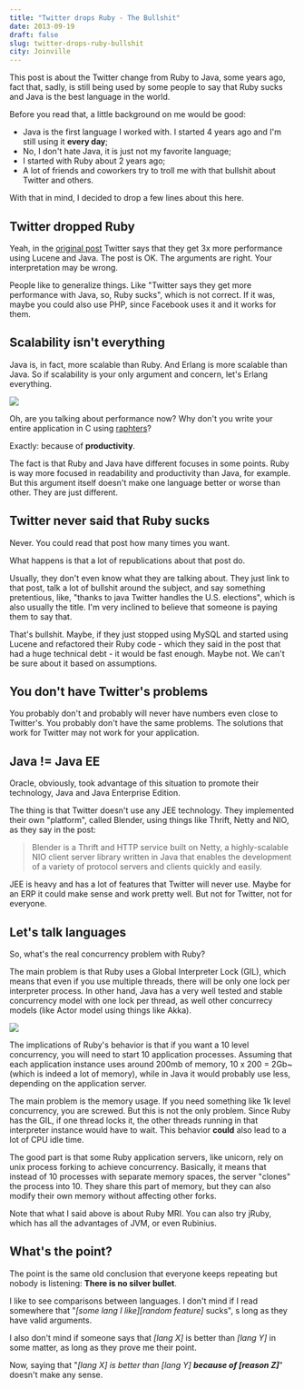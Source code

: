 ```yaml
---
title: "Twitter drops Ruby - The Bullshit"
date: 2013-09-19
draft: false
slug: twitter-drops-ruby-bullshit
city: Joinville
---
```


This post is about the Twitter change from Ruby to Java, some years ago, fact that, sadly, is still being used by some people to say that Ruby sucks and Java is the best language in the world.

Before you read that, a little background on me would be good:

- Java is the first language I worked with. I started 4 years ago and I'm still using it **every day**;
- No, I don't hate Java, it is just not my favorite language;
- I started with Ruby about 2 years ago;
- A lot of friends and coworkers try to troll me with that bullshit about Twitter and others.

With that in mind, I decided to drop a few lines about this here.

## Twitter dropped Ruby

Yeah, in the [original post](https://blog.twitter.com/2011/Twitter-search-now-3x-faster) Twitter says that they get 3x more performance using Lucene and Java. The post is OK. The arguments are right. Your interpretation may be wrong.

People like to generalize things. Like "Twitter says they get more performance with Java, so, Ruby sucks", which is not correct. If it was, maybe you could also use PHP, since Facebook uses it and it works for them.

## Scalability isn't everything

Java is, in fact, more scalable than Ruby. And Erlang is more scalable than Java. So if scalability is your only argument and concern, let's Erlang everything.

![](/public/images/twitter-drops-ruby-bullshit/567e1df8-9b29-4dcc-80e7-50753ce2e891.png)

Oh, are you talking about performance now? Why don't you write your entire application in C using [raphters](https://github.com/DanielWaterworth/Raphters)?

Exactly: because of **productivity**.

The fact is that Ruby and Java have different focuses in some points. Ruby is way more focused in readability and productivity than Java, for example. But this argument itself doesn't make one language better or worse than other. They are just different.

## Twitter never said that Ruby sucks

Never. You could read that post how many times you want.

What happens is that a lot of republications about that post do.

Usually, they don't even know what they are talking about. They just link to that post, talk a lot of bullshit around the subject, and say something pretentious, like, "thanks to java Twitter handles the U.S. elections", which is also usually the title. I'm very inclined to believe that someone is paying them to say that.

That's bullshit. Maybe, if they just stopped using MySQL and started using Lucene and refactored their Ruby code - which they said in the post that had a huge technical debt - it would be fast enough. Maybe not. We can't be sure about it based on assumptions.

## You don't have Twitter's problems

You probably don't and probably will never have numbers even close to Twitter's. You probably don't have the same problems. The solutions that work for Twitter may not work for your application.

## Java != Java EE

Oracle, obviously, took advantage of this situation to promote their technology, Java and Java Enterprise Edition.

The thing is that Twitter doesn't use any JEE technology. They implemented their own "platform", called Blender, using things like Thrift, Netty and NIO, as they say in the post:

> Blender is a Thrift and HTTP service built on Netty, a highly-scalable NIO client server library written in Java that enables the development of a variety of protocol servers and clients quickly and easily.

JEE is heavy and has a lot of features that Twitter will never use. Maybe for an ERP it could make sense and work pretty well. But not for Twitter, not for everyone.

## Let's talk languages

So, what's the real concurrency problem with Ruby?

The main problem is that Ruby uses a Global Interpreter Lock (GIL), which means that even if you use multiple threads, there will be only one lock per interpreter process. In other hand, Java has a very well tested and stable concurrency model with one lock per thread, as well other concurrecy models (like Actor model using things like Akka).

![](/public/images/twitter-drops-ruby-bullshit/eaebed20-d049-4173-aa31-e4f5daaca3b3.png)

The implications of Ruby's behavior is that if you want a 10 level concurrency, you will need to start 10 application processes. Assuming that each application instance uses around 200mb of memory, 10 x 200 = 2Gb~ (which is indeed a lot of memory), while in Java it would probably use less, depending on the application server.

The main problem is the memory usage. If you need something like 1k level concurrency, you are screwed. But this is not the only problem. Since Ruby has the GIL, if one thread locks it, the other threads running in that interpreter instance would have to wait. This behavior **could** also lead to a lot of CPU idle time.

The good part is that some Ruby application servers, like unicorn, rely on unix process forking to achieve concurrency. Basically, it means that instead of 10 processes with separate memory spaces, the server "clones" the process into 10. They share this part of memory, but they can also modify their own memory without affecting other forks.

Note that what I said above is about Ruby MRI. You can also try jRuby, which has all the advantages of JVM, or even Rubinius.

## What's the point?

The point is the same old conclusion that everyone keeps repeating but nobody is listening: **There is no silver bullet**.

I like to see comparisons between languages. I don't mind if I read somewhere that "*[some lang I like][random feature]* sucks", s long as they have valid arguments.

I also don't mind if someone says that *[lang X]* is better than *[lang Y]* in some matter, as long as they prove me their point.

Now, saying that "*[lang X] is better than [lang Y]* ***because of [reason Z]***" doesn't make any sense.
